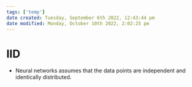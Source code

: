 ```yaml
---
tags: ['temp']
date created: Tuesday, September 6th 2022, 12:43:44 pm
date modified: Monday, October 10th 2022, 2:02:25 pm
---
```


# IID
- Neural networks assumes that the data points are independent and identically distributed.




